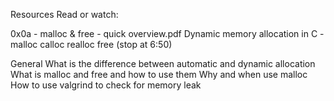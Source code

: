 Resources
Read or watch:

0x0a - malloc & free - quick overview.pdf
Dynamic memory allocation in C - malloc calloc realloc free (stop at 6:50)

General
What is the difference between automatic and dynamic allocation
What is malloc and free and how to use them
Why and when use malloc
How to use valgrind to check for memory leak